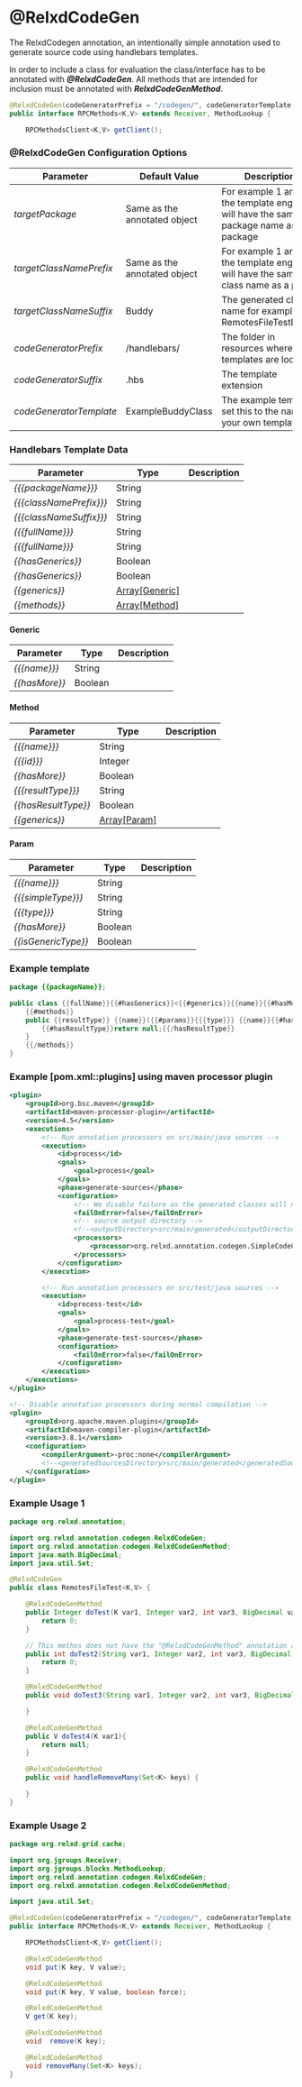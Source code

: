 # @RelxdCodeGen

The RelxdCodegen annotation, an intentionally simple annotation used to generate source code using handlebars templates.

In order to include a class for evaluation the class/interface has to be annotated with ***@RelxdCodeGen***.
All methods that are intended for inclusion must be annotated with ***RelxdCodeGenMethod***.

```java
@RelxdCodeGen(codeGeneratorPrefix = "/codegen/", codeGeneratorTemplate = "RPCClientCodeGen", targetClassNameSuffix = "Client")
public interface RPCMethods<K,V> extends Receiver, MethodLookup {

    RPCMethodsClient<K,V> getClient();
```

### @RelxdCodeGen Configuration Options
Parameter | Default Value | Description
------------|------------|------------
*targetPackage*|Same as the annotated object| For example 1 and 2 the template engine will have the same package name as the package 
*targetClassNamePrefix*|Same as the annotated object| For example 1 and 2 the template engine will have the same class name as a prefix
*targetClassNameSuffix*|Buddy|The generated class name for example 1 RemotesFileTestBuddy 
*codeGeneratorPrefix*|/handlebars/|The folder in resources where the templates are located 
*codeGeneratorSuffix*|.hbs|The template extension
*codeGeneratorTemplate*|ExampleBuddyClass|The example template, set this to the name of your own template

### Handlebars Template Data
Parameter |Type| Description
------------|------------|------------
*{{{packageName}}}*|String|
*{{{classNamePrefix}}}*|String|
*{{{classNameSuffix}}}*|String|
*{{{fullName}}}*|String|
*{{{fullName}}}*|String|
*{{hasGenerics}}*|Boolean|
*{{hasGenerics}}*|Boolean|
*{{generics}}*|[Array[Generic]](#generic)|
*{{methods}}*|[Array[Method]](#method)|

#### Generic
Parameter |Type| Description
------------|------------|------------
*{{{name}}}*|String|
*{{hasMore}}*|Boolean|

#### Method
Parameter |Type| Description
------------|------------|------------
*{{{name}}}*|String|
*{{{id}}}*|Integer|
*{{hasMore}}*|Boolean|
*{{{resultType}}}*|String|
*{{hasResultType}}*|Boolean|
*{{generics}}*|[Array[Param]](#param)|

#### Param
Parameter |Type| Description
------------|------------|------------
*{{{name}}}*|String|
*{{{simpleType}}}*|String|
*{{{type}}}*|String|
*{{hasMore}}*|Boolean|
*{{isGenericType}}*|Boolean|

### Example template
```java
package {{packageName}};

public class {{fullName}}{{#hasGenerics}}<{{#generics}}{{name}}{{#hasMore}}, {{/hasMore}}{{/generics}}>{{/hasGenerics}} {
    {{#methods}}
    public {{resultType}} {{name}}({{#params}}{{{type}}} {{name}}{{#hasMore}}, {{/hasMore}}{{/params}}){
        {{#hasResultType}}return null;{{/hasResultType}}
    }
    {{/methods}}
}
```

### Example [pom.xml::plugins] using maven processor plugin
```xml
<plugin>
    <groupId>org.bsc.maven</groupId>
    <artifactId>maven-processor-plugin</artifactId>
    <version>4.5</version>
    <executions>
        <!-- Run annotation processors on src/main/java sources -->
        <execution>
            <id>process</id>
            <goals>
                <goal>process</goal>
            </goals>
            <phase>generate-sources</phase>
            <configuration>
                <!-- We disable failure as the generated classes will not be available yet  -->
                <failOnError>false</failOnError>
                <!-- source output directory -->
                <!--<outputDirectory>src/main/generated</outputDirectory>-->
                <processors>
                    <processor>org.relxd.annotation.codegen.SimpleCodeGenerator</processor>
                </processors>
            </configuration>
        </execution>

        <!-- Run annotation processors on src/test/java sources -->
        <execution>
            <id>process-test</id>
            <goals>
                <goal>process-test</goal>
            </goals>
            <phase>generate-test-sources</phase>
            <configuration>
                <failOnError>false</failOnError>
            </configuration>
        </execution>
    </executions>
</plugin>

<!-- Disable annotation processors during normal compilation -->
<plugin>
    <groupId>org.apache.maven.plugins</groupId>
    <artifactId>maven-compiler-plugin</artifactId>
    <version>3.8.1</version>
    <configuration>
        <compilerArgument>-proc:none</compilerArgument>
        <!--<generatedSourcesDirectory>src/main/generated</generatedSourcesDirectory>-->
    </configuration>
</plugin>
```

### Example Usage 1
```java
package org.relxd.annotation;

import org.relxd.annotation.codegen.RelxdCodeGen;
import org.relxd.annotation.codegen.RelxdCodeGenMethod;
import java.math.BigDecimal;
import java.util.Set;

@RelxdCodeGen
public class RemotesFileTest<K,V> {

    @RelxdCodeGenMethod
    public Integer doTest(K var1, Integer var2, int var3, BigDecimal var4){
        return 0;
    }

    // This methos does not have the "@RelxdCodeGenMethod" annotation and will be skipped as a result
    public int doTest2(String var1, Integer var2, int var3, BigDecimal var4){
        return 0;
    }

    @RelxdCodeGenMethod
    public void doTest3(String var1, Integer var2, int var3, BigDecimal var4){

    }

    @RelxdCodeGenMethod
    public V doTest4(K var1){
        return null;
    }

    @RelxdCodeGenMethod
    public void handleRemoveMany(Set<K> keys) {

    }
}
```


### Example Usage 2
```java
package org.relxd.grid.cache;

import org.jgroups.Receiver;
import org.jgroups.blocks.MethodLookup;
import org.relxd.annotation.codegen.RelxdCodeGen;
import org.relxd.annotation.codegen.RelxdCodeGenMethod;

import java.util.Set;

@RelxdCodeGen(codeGeneratorPrefix = "/codegen/", codeGeneratorTemplate = "RPCClientCodeGen", targetClassNameSuffix = "Client")
public interface RPCMethods<K,V> extends Receiver, MethodLookup {

    RPCMethodsClient<K,V> getClient();

    @RelxdCodeGenMethod
    void put(K key, V value);

    @RelxdCodeGenMethod
    void put(K key, V value, boolean force);

    @RelxdCodeGenMethod
    V get(K key);

    @RelxdCodeGenMethod
    void  remove(K key);

    @RelxdCodeGenMethod
    void removeMany(Set<K> keys);
}
```
